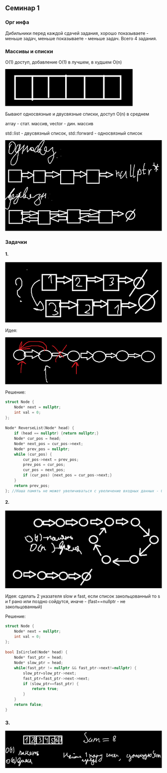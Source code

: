 ## Семинар 1
### Орг инфа
Дибильники перед каждой сдачей задания, хорошо показываете - меньше задач, меньше показываете - меньше задач. Всего 4 задания. 


### Массивы и списки

O(1) доступ, добавление O(1) в лучшем, в худшем O(n)

![alt text](image.png)

Бывают односвязные и двусвязные списки, доступ O(n) в среднем 

array - стат. массив, vector - дин. массив

std::list - двусвязный список, std::forward - односвязный список

![alt text](image-3.png)

### Задачки
#### 1.

![alt text](image-2.png)

Идея:

![alt text](image-1.png)

Решение:
```cpp
struct Node {
    Node* next = nullptr;
    int val = 0;
};

Node* ReverseList(Node* head) {
    if (head == nullptr) {return nullptr;}
    Node* cur_pos = head;
    Node* next_pos = cur_pos->next;
    Node* prev_pos = nullptr;
    while (cur_pos) {
        cur_pos->next = prev_pos;
        prev_pos = cur_pos;
        cur_pos = next_pos;
        if (cur_pos) {next_pos = cur_pos->next;}
    }
    return prev_pos;
}; //Наша память не может увеличиваться с увеличение входных данных - O(1) (нужно чтобы было O(n))
```




#### 2.

![alt text](image-4.png)

Идея: cделать 2 указателя slow и fast, если список закольцованный то s и f рано или поздно сойдутся, иначе - (fast==nullptr - не закольцованный)

Решение: 
```cpp
struct Node {
    Node* next = nullptr;
    int val = 0;
};

bool IsCircled(Node* head) {
    Node* fast_ptr = head;
    Node* slow_ptr = head;
    while(fast_ptr != nullptr && fast_ptr->next!=nullptr) {
        slow_ptr=slow_ptr->next;
        fast_ptr=fast_ptr->next->next;
        if (slow_ptr==fast_ptr) {
            return true;
        }
    }
    return false;
}
```

### 3.

![alt text](image-5.png)


